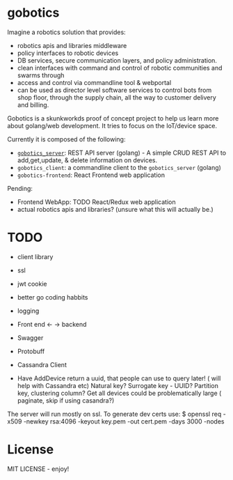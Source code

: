 # gobotics

Imagine a robotics solution that provides:
*  robotics apis and libraries middleware
*  policy interfaces to robotic devices
*  DB services, secure communication layers, and policy administration.
*  clean interfaces with command and control of robotic communities and swarms through
*  access and control via commandline tool & webportal 
*  can be used as director level software services to control bots from shop floor, through the supply chain, all the way to customer delivery and billing.

Gobotics is a skunkworkds proof of concept project to help us learn more about golang/web development. It tries to focus on the IoT/device space.

Currently it is composed of the following:
* [`gobotics_server`](https://github.com/rgdaddio/gobotics/tree/master/server): REST API server (golang) - A simple CRUD REST API to add,get,update, & delete information on devices. 
* `gobotics_client`: a commandline client to the `gobotics_server` (golang)
* `gobotics-frontend`: React Frontend web application

Pending:
* Frontend WebApp: TODO React/Redux web application
* actual robotics apis and libraries? (unsure what this will actually be.)


# TODO

* client library

* ssl
* jwt cookie

* better go coding habbits
* logging
* Front end <- -> backend 

* Swagger
* Protobuff
* Cassandra Client
* Have AddDevice return a uuid, that people can use to query later! ( will help with Cassandra etc)
Natural key? Surrogate key - UUID?
Partition key, clustering column?
Get all devices could be problematically large ( paginate, skip if using casandra?)

The server will run mostly on ssl. To generate dev certs use:
$ openssl req -x509 -newkey rsa:4096 -keyout key.pem -out cert.pem -days 3000 -nodes

# License
MIT LICENSE - enjoy!
